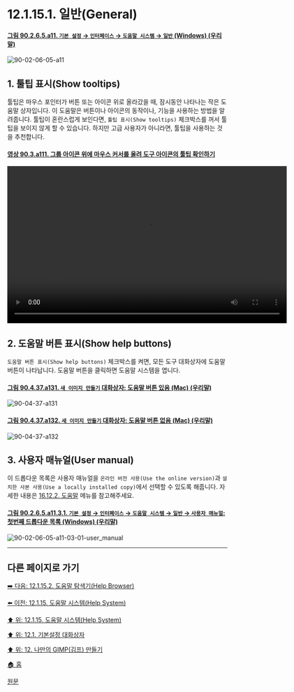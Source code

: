 # 12.1.15.1. 일반(General)

<a id="90-02-06-05-a11"></a>

#### [그림 90.2.6.5.a11. `기본 설정` → `인터페이스` → `도움말 시스템` → `일반` (Windows) (우리말)](./90-02-06-05-help-system.md#90-02-06-05-a11)
![90-02-06-05-a11](https://github.com/wonder13662/gimp/assets/15767104/fccf5eed-4870-4944-9a96-286fa0f6e72d)

## 1. 툴팁 표시(Show tooltips)
툴팁은 마우스 포인터가 버튼 또는 아이콘 위로 올라갔을 때, 잠시동안 나타나는 작은 도움말 상자입니다. 이 도움말은 버튼이나 아이콘의 동작이나, 기능을 사용하는 방법을 알려줍니다. 툴팁이 혼란스럽게 보인다면, `툴팁 표시(Show tooltips)` 체크박스를 꺼서 툴팁을 보이지 않게 할 수 있습니다. 하지만 고급 사용자가 아니라면, 툴팁을 사용하는 것을 추천합니다.

<a id="90-03-a111"></a>

#### [영상 90.3.a111. 그룹 아이콘 위에 마우스 커서를 올려 도구 아이콘의 툴팁 확인하기](./90-03-00-toolbox.md#90-03-a111)
<video controls="controls" width="640" height="360" environment="MacOS:Sonoma 14.2.1 GIMP 2.10.36" src="https://github.com/wonder13662/gimp/assets/15767104/b8ea8940-8743-488e-a46f-b8158f8886d9"></video>

## 2. 도움말 버튼 표시(Show help buttons)
`도움말 버튼 표시(Show help buttons)` 체크박스를 켜면, 모든 도구 대화상자에 도움말 버튼이 나타납니다. 도움말 버튼을 클릭하면 도움말 시스템을 엽니다.

<a id="90-04-37-a131"></a>

#### [그림 90.4.37.a131. `새 이미지 만들기` 대화상자: 도움말 버튼 있음 (Mac) (우리말)](./90-04-37-create_a_new_image.md#90-04-37-a131)
![90-04-37-a131](https://github.com/wonder13662/gimp/assets/15767104/b894f5ae-9e93-4947-a819-051500d27088)

<a id="90-04-37-a132"></a>

#### [그림 90.4.37.a132. `새 이미지 만들기` 대화상자: 도움말 버튼 없음 (Mac) (우리말)](./90-04-37-create_a_new_image.md#90-04-37-a132)
![90-04-37-a132](https://github.com/wonder13662/gimp/assets/15767104/43ce01b3-d63a-40b8-b864-c25cb26e02a3)

## 3. 사용자 매뉴얼(User manual)
이 드롭다운 목록은 사용자 매뉴얼을 `온라인 버전 사용(Use the online version)`과 `설치한 사본 사용(Use a locally installed copy)`에서 선택할 수 있도록 해줍니다. 자세한 내용은 [16.12.2. 도움말](./16-12-02-help.md) 메뉴를 참고해주세요.

<a id="90-02-06-05-a11-03-01"></a>

#### [그림 90.2.6.5.a11.3.1. `기본 설정` → `인터페이스` → `도움말 시스템` → `일반` → `사용자 매뉴얼`: 첫번째 드롭다운 목록 (Windows) (우리말)](./90-02-06-05-help-system.md#90-02-06-05-a11-03-01)
![90-02-06-05-a11-03-01-user_manual](https://github.com/wonder13662/gimp/assets/15767104/738dbb87-ad5f-427e-bea5-ccf6a4533841)

***

## 다른 페이지로 가기

[➡️ 다음: 12.1.15.2. 도움말 탐색기(Help Browser)](./12-01-15-02-help_browser.md)

[⬅️ 이전: 12.1.15. 도움말 시스템(Help System)](./12-01-15-00-help_system.md)

[⬆️ 위: 12.1.15. 도움말 시스템(Help System)](./12-01-15-00-help_system.md)

[⬆️ 위: 12.1. 기본설정 대화상자](./12-01-00-preference-dialog.md)

[⬆️ 위: 12. 나만의 GIMP(김프) 만들기](./12-00-enrich-my-gimp.md)

[🏠 홈](./00-home.md)

[원문](https://docs.gimp.org/2.10/ko/gimp-pimping.html#idm8544)

